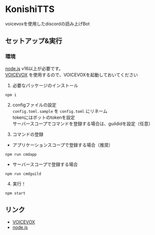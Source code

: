 # KonishiTTS
voicevoxを使用したdiscordの読み上げBot

## セットアップ&実行

### 環境  
[node.js](https://nodejs.org/ja/) v16以上が必要です。  
[VOICEVOX](https://voicevox.hiroshiba.jp) を使用するので、VOICEVOXを起動しておいてください  


1. 必要なパッケージのインストール  
```
npm i
```

2. configファイルの設定  
`config.toml.sample` を `config.toml` にリネーム  
tokenにはボットのtokenを設定  
サーバースコープでコマンドを登録する場合は、guildidを設定（任意）

3. コマンドの登録  
- アプリケーションスコープで登録する場合（推奨）
```
npm run cmdapp
```

- サーバースコープで登録する場合
```
npm run cmdguild
```

4. 実行！  
```
npm start
```

## リンク
- [VOICEVOX](https://voicevox.hiroshiba.jp)
- [node.js](https://nodejs.org/ja/)
